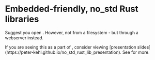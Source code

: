 # Embedded-friendly, no_std Rust libraries

<!-- markdownlint-disable MD033 -->
<p class="hide_with_web_server">
    Suggest you open <index.html>. However, not from a filesystem - but through a webserver instead.
</p>
<p class="hide_with_reveal_js">
    If you are seeing this as a part of
    <https://github.com/peter-kehl/no_std_rust_lib_presentation>, consider viewing
    [presentation slides](https://peter-kehl.github.io/no_std_rust_lib_presentation). See
    <README_NAVIGATION.md> for more.
</p>
<!-- markdownlint-enable MD033 -->